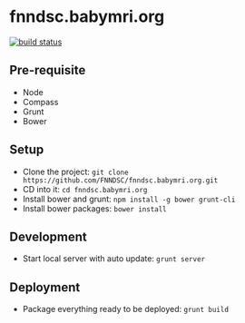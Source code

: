 fnndsc.babymri.org
==================


[![build status](https://travis-ci.org/FNNDSC/fnndsc.babymri.org.svg?branch=master)](https://travis-ci.org/FNNDSC/fnndsc.babymri.org)

## Pre-requisite

*  Node
*  Compass
*  Grunt
*  Bower

## Setup
* Clone the project:
`git clone https://github.com/FNNDSC/fnndsc.babymri.org.git`
* CD into it: 
`cd fnndsc.babymri.org`
* Install bower and grunt: 
`npm install -g bower grunt-cli`
* Install bower packages: 
`bower install`

## Development
* Start local server with auto update:
`grunt server`


## Deployment
* Package everything ready to be deployed:
`grunt build`
